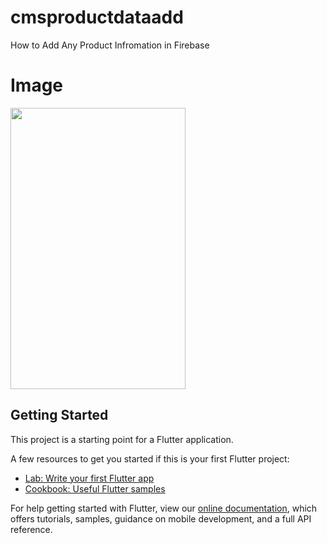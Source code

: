 # cmsproductdataadd

How to Add Any Product Infromation in Firebase

# Image

<img src="https://user-images.githubusercontent.com/73787635/132305527-c6e20c10-ccb1-4e4d-890e-92e0396d6f28.jpeg" height = 450, width = 280/>

## Getting Started

This project is a starting point for a Flutter application.

A few resources to get you started if this is your first Flutter project:

- [Lab: Write your first Flutter app](https://flutter.dev/docs/get-started/codelab)
- [Cookbook: Useful Flutter samples](https://flutter.dev/docs/cookbook)

For help getting started with Flutter, view our
[online documentation](https://flutter.dev/docs), which offers tutorials,
samples, guidance on mobile development, and a full API reference.
